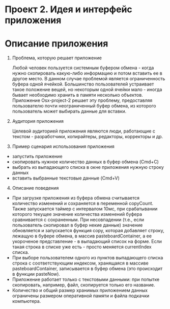 Проект 2. Идея и интерфейс приложения
=====================================

Описание приложения
===================

1.  Проблема, которую решает приложение

    Любой человек пользуется системным буфером обмена - когда нужно скопировать
    какую-либо информацию и потом вставить ее в другое место. В данном случае
    проблемой является ограниченность буфера одной ячейкой. Большинство
    пользователей устраивает такое положение вещей, но некоторым одной ячейки
    мало - иногда бывает необходимо хранить в памяти несколько объектов.
    Приложение Osx-project-2 решает эту проблему, предоставляя пользователю
    почти неограниченный буфер обмена, из которого пользователь может выбирать
    данные для вставки.

2.  Аудитория приложения

    Целевой аудиторией приложения являются люди, работающие с текстом -
    разработчики, копирайтеры, редакторы, корректоры и др.

3.  Пример сценария использования приложения

* запустить приложение	
* скопировать нужное количество данных в буфер обмена (Cmd+C)
* выбрать из выпадающего списка в окне приложения нужную строку данных
* вставить выбранные текстовые данные (Cmd+V)

4. Описание поведения 

* При загрузке приложения из буфера обмена считывается количество изменений и сохраняется в переменной copyCount. Также запускается таймер с интервалом 10мс, при срабатывании которого текущее значение количества изменений буфера сравнивается с сохраненным. При несовпадении (т.е., если пользователь скопировал в буфер некие данные) значение обновляется и запускается функция copy, которая добавляет строку, лежащую в буфере обмена, в массив pasteboardContainer, а ее укороченое представление - в выпадающий список на форме. Если такая строка в списке уже есть - просто меняется currentIndex списка. 
* При выборе пользователем одного из пунктов выпадающего списка строка с соответствующим индексом, хранящаяся в массиве pasteboardContainer, записывается в буфер обмена (это происходит в функции pasteNow). 
* Приложение работает только с текстовыми данными: при попытке скопировать, например, файл, скопируется только его название. 
* Количество и общий размер хранимых приложением данных ограничены размером оперативной памяти и файла подкачки компьютера.
